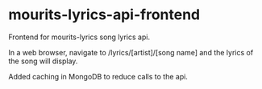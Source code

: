 # mourits-lyrics-api-frontend
Frontend for mourits-lyrics song lyrics api.

In a web browser, navigate to /lyrics/[artist]/[song name] and the lyrics of the song will display.

Added caching in MongoDB to reduce calls to the api.